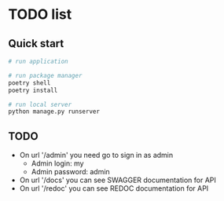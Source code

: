 # TODO list 

## Quick start

```bash
# run application

# run package manager
poetry shell
poetry install

# run local server
python manage.py runserver
```
## TODO

- On url '/admin' you need go to sign in as admin 
  - Admin login: my
  - Admin password: admin
- On url '/docs' you can see SWAGGER documentation for API 
- On url '/redoc' you can see REDOC documentation for API
